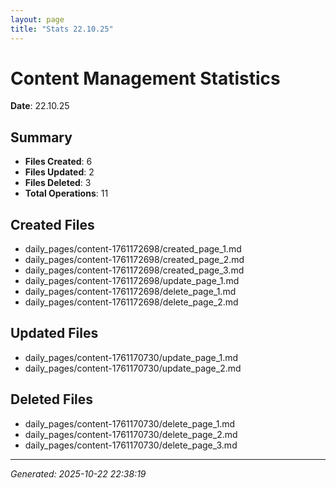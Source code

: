 ```yaml
---
layout: page
title: "Stats 22.10.25"
---
```


# Content Management Statistics

**Date**: 22.10.25

## Summary

- **Files Created**: 6
- **Files Updated**: 2  
- **Files Deleted**: 3
- **Total Operations**: 11

## Created Files

- daily_pages/content-1761172698/created_page_1.md
- daily_pages/content-1761172698/created_page_2.md
- daily_pages/content-1761172698/created_page_3.md
- daily_pages/content-1761172698/update_page_1.md
- daily_pages/content-1761172698/delete_page_1.md
- daily_pages/content-1761172698/delete_page_2.md

## Updated Files

- daily_pages/content-1761170730/update_page_1.md
- daily_pages/content-1761170730/update_page_2.md

## Deleted Files

- daily_pages/content-1761170730/delete_page_1.md
- daily_pages/content-1761170730/delete_page_2.md
- daily_pages/content-1761170730/delete_page_3.md

---
*Generated: 2025-10-22 22:38:19*
